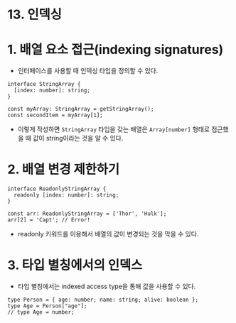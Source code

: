 # 13. 인덱싱

# 1. 배열 요소 접근(indexing signatures)

- 인터페이스를 사용할 때 인덱싱 타입을 정의할 수 있다.

```tsx
interface StringArray {
  [index: number]: string;
}
 
const myArray: StringArray = getStringArray();
const secondItem = myArray[1];
```

- 이렇게 작성하면 `StringArray` 타입을 갖는 배열은 `Array[number]` 형태로 접근했을 때 값이 string이라는 것을 알 수 있다.

# 2. 배열 변경 제한하기

```tsx
interface ReadonlyStringArray {
  readonly [index: number]: string;
}

const arr: ReadonlyStringArray = ['Thor', 'Hulk'];
arr[2] = 'Capt'; // Error!
```

- readonly 키워드를 이용해서 배열의 값이 변경되는 것을 막을 수 있다.

# 3. 타입 별칭에서의 인덱스

- 타입 별칭에서는 indexed access type을 통해 값을 사용할 수 있다.

```tsx
type Person = { age: number; name: string; alive: boolean };
type Age = Person["age"];
// type Age = number;
```